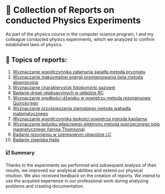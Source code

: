 # 🧪 Collection of Reports on conducted Physics Experiments
As part of the physics course in the computer science program,
I and my colleague conducted physics experiments, which we analyzed to confirm established laws of physics.

## 📑 Topics of reports:
1) [Wyznaczanie współczynnika załamania światła metodą pryzmatu](https://github.com/karlikp/Fizyka/blob/main/Source/01.Wyznaczanie_wspolczynnika_zalamania_swiatla_metoda_pryzmatu.pdf)
2) [Wyznaczanie maksymalnej energii promieniowania beta metodą absorpcyjną](Source/02.Wyznaczanie_maksymalnej_energii_promieniowania_beta_metoda_absorpcyjna)
3) [Wyznaczanie charakterystyk fotokomórki gazowej](Source/03.Wyznaczanie_charakterystyk_fotokomorki_gazowej)
4) [Badanie drgań relaksacyjnych w układzie RC](Source/04.Badanie_drgan_relaksacyjnych_w_ukladzie_RC)
5) [Wyznaczanie prędkości dźwięku w powietrzu metodą rezonansową Quincky’ego](Source/05.Wyznaczanie_predkosci_dzwieku_w_powietrzu_metoda_rezonansowa_Quincky’ego)
6) [Wyznaczanie przyśpieszenia ziemskiego metodą wahadła matematycznego](Source/06.Wyznaczanie_przyspieszenia_ziemskiego_metoda_wahadla_matematycznego)
7) [Wyznaczanie współczynnika lepkości powietrza metodą kapilarną](Source/07.Wyznaczanie_wspolczynnika_lepkosci_powietrza_metoda_kapilarna)
8) [Wyznaczanie ładunku właściwego elektronu metodą poprzecznego pola magnetycznego (lampa Thomsona)](Source/08.Wyznaczanie_ladunku_wlasciwego_elektronu_metoda_poprzecznego_pola_magnetycznego_(lampa_Thomsona))
9) [Badanie rezonansu w szeregowym obwodzie LC](Source/09.Badanie_rezonansu_w_szeregowym_obwodzie_LC)
10) [Badanie zjawiska Halla](Source/10.Badanie_zjawiska_Halla)

### ☑️ Summary
Thanks to the experiments we performed and subsequent analysis of their results,
 we improved our analytical abilities and extend our physical intuition.
 We also received feedback on the creation of reports.
We intend to use the acquired experience in our professional work
 during analyzing problems and creating documentation.

